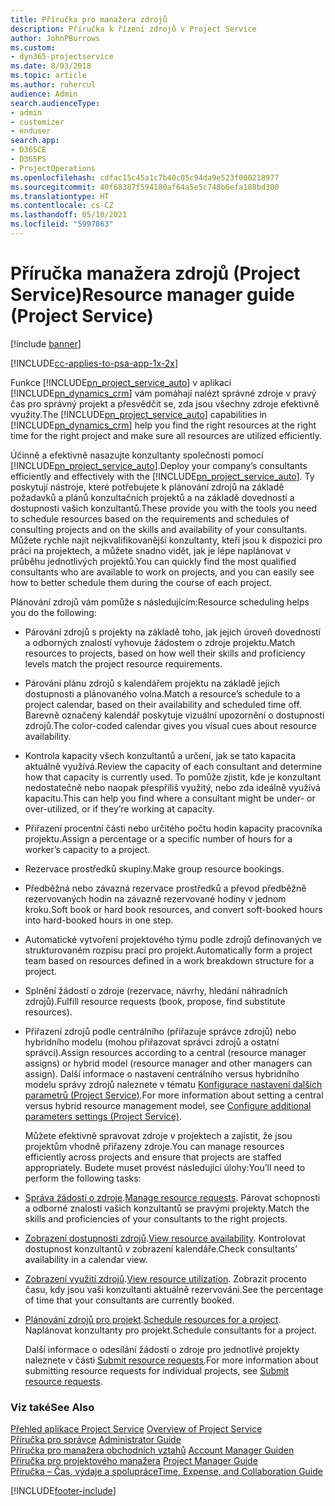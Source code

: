 ```yaml
---
title: Příručka pro manažera zdrojů
description: Příručka k řízení zdrojů v Project Service
author: JohnPBurrows
ms.custom:
- dyn365-projectservice
ms.date: 8/03/2018
ms.topic: article
ms.author: ruhercul
audience: Admin
search.audienceType:
- admin
- customizer
- enduser
search.app:
- D365CE
- D365PS
- ProjectOperations
ms.openlocfilehash: cdfac15c45a1c7b40c05c94da9e523f000218977
ms.sourcegitcommit: 40f68387f594180af64a5e5c748b6efa188bd300
ms.translationtype: HT
ms.contentlocale: cs-CZ
ms.lasthandoff: 05/10/2021
ms.locfileid: "5997863"
---
```

# <a name="resource-manager-guide-project-service"></a><span data-ttu-id="5efe6-103">Příručka manažera zdrojů (Project Service)</span><span class="sxs-lookup"><span data-stu-id="5efe6-103">Resource manager guide (Project Service)</span></span>

[!include [banner](../includes/psa-now-project-operations.md)]

[!INCLUDE[cc-applies-to-psa-app-1x-2x](../includes/cc-applies-to-psa-app-1x-2x.md)]

<span data-ttu-id="5efe6-104">Funkce [!INCLUDE[pn_project_service_auto](../includes/pn-project-service-auto.md)] v aplikaci [!INCLUDE[pn_dynamics_crm](../includes/pn-dynamics-crm.md)] vám pomáhají nalézt správné zdroje v pravý čas pro správný projekt a přesvědčit se, zda jsou všechny zdroje efektivně využity.</span><span class="sxs-lookup"><span data-stu-id="5efe6-104">The [!INCLUDE[pn_project_service_auto](../includes/pn-project-service-auto.md)] capabilities in [!INCLUDE[pn_dynamics_crm](../includes/pn-dynamics-crm.md)] help you find the right resources at the right time for the right project and make sure all resources are utilized efficiently.</span></span>  
  
 <span data-ttu-id="5efe6-105">Účinně a efektivně nasazujte konzultanty společnosti pomocí [!INCLUDE[pn_project_service_auto](../includes/pn-project-service-auto.md)].</span><span class="sxs-lookup"><span data-stu-id="5efe6-105">Deploy your company’s consultants efficiently and effectively with the [!INCLUDE[pn_project_service_auto](../includes/pn-project-service-auto.md)].</span></span> <span data-ttu-id="5efe6-106">Ty poskytují nástroje, které potřebujete k plánování zdrojů na základě požadavků a plánů konzultačních projektů a na základě dovedností a dostupnosti vašich konzultantů.</span><span class="sxs-lookup"><span data-stu-id="5efe6-106">These provide you with the tools you need to schedule resources based on the requirements and schedules of consulting projects and on the skills and availability of your consultants.</span></span> <span data-ttu-id="5efe6-107">Můžete rychle najít nejkvalifikovanější konzultanty, kteří jsou k dispozici pro práci na projektech, a můžete snadno vidět, jak je lépe naplánovat v průběhu jednotlivých projektů.</span><span class="sxs-lookup"><span data-stu-id="5efe6-107">You can quickly find the most qualified consultants who are available to work on projects, and you can easily see how to better schedule them during the course of each project.</span></span>  
  
 <span data-ttu-id="5efe6-108">Plánování zdrojů vám pomůže s následujícím:</span><span class="sxs-lookup"><span data-stu-id="5efe6-108">Resource scheduling helps you do the following:</span></span>  
  
- <span data-ttu-id="5efe6-109">Párování zdrojů s projekty na základě toho, jak jejich úroveň dovedností a odborných znalostí vyhovuje žádostem o zdroje projektu.</span><span class="sxs-lookup"><span data-stu-id="5efe6-109">Match resources to projects, based on how well their skills and proficiency levels match the project resource requirements.</span></span>  
  
- <span data-ttu-id="5efe6-110">Párování plánu zdrojů s kalendářem projektu na základě jejich dostupnosti a plánovaného volna.</span><span class="sxs-lookup"><span data-stu-id="5efe6-110">Match a resource’s schedule to a project calendar, based on their availability and scheduled time off.</span></span> <span data-ttu-id="5efe6-111">Barevně označený kalendář poskytuje vizuální upozornění o dostupnosti zdrojů.</span><span class="sxs-lookup"><span data-stu-id="5efe6-111">The color-coded calendar gives you visual cues about resource availability.</span></span>  
  
- <span data-ttu-id="5efe6-112">Kontrola kapacity všech konzultantů a určení, jak se tato kapacita aktuálně využívá.</span><span class="sxs-lookup"><span data-stu-id="5efe6-112">Review the capacity of each consultant and determine how that capacity is currently used.</span></span> <span data-ttu-id="5efe6-113">To pomůže zjistit, kde je konzultant nedostatečně nebo naopak přespříliš využitý, nebo zda ideálně využívá kapacitu.</span><span class="sxs-lookup"><span data-stu-id="5efe6-113">This can help you find where a consultant might be under- or over-utilized, or if they’re working at capacity.</span></span>  
  
- <span data-ttu-id="5efe6-114">Přiřazení procentní části nebo určitého počtu hodin kapacity pracovníka projektu.</span><span class="sxs-lookup"><span data-stu-id="5efe6-114">Assign a percentage or a specific number of hours for a worker’s capacity to a project.</span></span>  
  
- <span data-ttu-id="5efe6-115">Rezervace prostředků skupiny.</span><span class="sxs-lookup"><span data-stu-id="5efe6-115">Make group resource bookings.</span></span>  
  
- <span data-ttu-id="5efe6-116">Předběžná nebo závazná rezervace prostředků a převod předběžně rezervovaných hodin na závazně rezervované hodiny v jednom kroku.</span><span class="sxs-lookup"><span data-stu-id="5efe6-116">Soft book or hard book resources, and convert soft-booked hours into hard-booked hours in one step.</span></span>  
  
- <span data-ttu-id="5efe6-117">Automatické vytvoření projektového týmu podle zdrojů definovaných ve strukturovaném rozpisu prací pro projekt.</span><span class="sxs-lookup"><span data-stu-id="5efe6-117">Automatically form a project team based on resources defined in a work breakdown structure for a project.</span></span>  
  
- <span data-ttu-id="5efe6-118">Splnění žádostí o zdroje (rezervace, návrhy, hledání náhradních zdrojů).</span><span class="sxs-lookup"><span data-stu-id="5efe6-118">Fulfill resource requests (book, propose, find substitute resources).</span></span>  
  
- <span data-ttu-id="5efe6-119">Přiřazení zdrojů podle centrálního (přiřazuje správce zdrojů) nebo hybridního modelu (mohou přiřazovat správci zdrojů a ostatní správci).</span><span class="sxs-lookup"><span data-stu-id="5efe6-119">Assign resources according to a central (resource manager assigns) or hybrid model (resource manager and other managers can assign).</span></span> <span data-ttu-id="5efe6-120">Další informace o nastavení centrálního versus hybridního modelu správy zdrojů naleznete v tématu [Konfigurace nastavení dalších parametrů (Project Service)](../psa/configure-additional-parameters-settings.md).</span><span class="sxs-lookup"><span data-stu-id="5efe6-120">For more information about setting a central versus hybrid resource management model, see [Configure additional parameters settings (Project Service)](../psa/configure-additional-parameters-settings.md).</span></span>  
  
  <span data-ttu-id="5efe6-121">Můžete efektivně spravovat zdroje v projektech a zajistit, že jsou projektům vhodně přiřazeny zdroje.</span><span class="sxs-lookup"><span data-stu-id="5efe6-121">You can manage resources efficiently across projects and ensure that projects are staffed appropriately.</span></span> <span data-ttu-id="5efe6-122">Budete muset provést následující úlohy:</span><span class="sxs-lookup"><span data-stu-id="5efe6-122">You’ll need to perform the following tasks:</span></span>  
  
- <span data-ttu-id="5efe6-123">[Správa žádostí o zdroje](../psa/manage-resource-requests.md).</span><span class="sxs-lookup"><span data-stu-id="5efe6-123">[Manage resource requests](../psa/manage-resource-requests.md).</span></span> <span data-ttu-id="5efe6-124">Párovat schopnosti a odborné znalosti vašich konzultantů se pravými projekty.</span><span class="sxs-lookup"><span data-stu-id="5efe6-124">Match the skills and proficiencies of your consultants to the right projects.</span></span>  
  
- <span data-ttu-id="5efe6-125">[Zobrazení dostupnosti zdrojů](../psa/view-resource-availability.md).</span><span class="sxs-lookup"><span data-stu-id="5efe6-125">[View resource availability](../psa/view-resource-availability.md).</span></span> <span data-ttu-id="5efe6-126">Kontrolovat dostupnost konzultantů v zobrazení kalendáře.</span><span class="sxs-lookup"><span data-stu-id="5efe6-126">Check consultants’ availability in a calendar view.</span></span>  
  
- <span data-ttu-id="5efe6-127">[Zobrazení využití zdrojů](../psa/view-resource-utilization.md).</span><span class="sxs-lookup"><span data-stu-id="5efe6-127">[View resource utilization](../psa/view-resource-utilization.md).</span></span> <span data-ttu-id="5efe6-128">Zobrazit procento času, kdy jsou vaši konzultanti aktuálně rezervováni.</span><span class="sxs-lookup"><span data-stu-id="5efe6-128">See the percentage of time that your consultants are currently booked.</span></span>  
  
- <span data-ttu-id="5efe6-129">[Plánování zdrojů pro projekt](../psa/schedule-resources-project.md).</span><span class="sxs-lookup"><span data-stu-id="5efe6-129">[Schedule resources for a project](../psa/schedule-resources-project.md).</span></span> <span data-ttu-id="5efe6-130">Naplánovat konzultanty pro projekt.</span><span class="sxs-lookup"><span data-stu-id="5efe6-130">Schedule consultants for a project.</span></span>  
  
  <span data-ttu-id="5efe6-131">Další informace o odesílání žádostí o zdroje pro jednotlivé projekty naleznete v části [Submit resource requests](../psa/submit-resource-requests.md).</span><span class="sxs-lookup"><span data-stu-id="5efe6-131">For more information about submitting resource requests for individual projects, see [Submit resource requests](../psa/submit-resource-requests.md).</span></span>  
  
### <a name="see-also"></a><span data-ttu-id="5efe6-132">Viz také</span><span class="sxs-lookup"><span data-stu-id="5efe6-132">See Also</span></span>  
 <span data-ttu-id="5efe6-133">[Přehled aplikace Project Service](../psa/overview.md) </span><span class="sxs-lookup"><span data-stu-id="5efe6-133">[Overview of Project Service](../psa/overview.md) </span></span>  
 <span data-ttu-id="5efe6-134">[Příručka pro správce](../psa/admin-guide.md) </span><span class="sxs-lookup"><span data-stu-id="5efe6-134">[Administrator Guide](../psa/admin-guide.md) </span></span>  
 <span data-ttu-id="5efe6-135">[Příručka pro manažera obchodních vztahů](../psa/account-manager-guide.md) </span><span class="sxs-lookup"><span data-stu-id="5efe6-135">[Account Manager Guiden](../psa/account-manager-guide.md) </span></span>  
 <span data-ttu-id="5efe6-136">[Příručka pro projektového manažera](../psa/project-manager-guide.md) </span><span class="sxs-lookup"><span data-stu-id="5efe6-136">[Project Manager Guide](../psa/project-manager-guide.md) </span></span>  
 [<span data-ttu-id="5efe6-137">Příručka – Čas, výdaje a spolupráce</span><span class="sxs-lookup"><span data-stu-id="5efe6-137">Time, Expense, and Collaboration Guide</span></span>](../psa/time-expense-collaboration-guide.md)


[!INCLUDE[footer-include](../includes/footer-banner.md)]